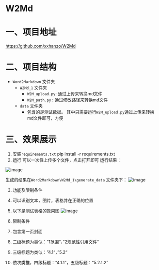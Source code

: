 # W2Md
# 一、项目地址
https://github.com/xxhanzo/W2Md
# 二、项目结构
- `Word2Markdown` 文件夹
  - `W2Md_1` 文件夹
    - `W2M_upload.py`: 通过上传来转换md文件
    - `W2M_path.py` : 通过修改路径来转换md文件
  - `data` 文件夹
    - 包含的是测试数据。
其中只需要运行`W2M_upload.py`通过上传来转换md文件即可，方便
# 三、效果展示
1. 安装`requirements.txt`
pip install -r requirements.txt
2. 运行
可以一次性上传多个文件，点击打开即可
运行结果：

![image](https://github.com/user-attachments/assets/ac47aceb-a958-4ba1-9a2f-ac3b1237ac77)

生成的结果在`Word2Markdown\W2Md_1\generate_data` 文件夹下：
![image](https://github.com/user-attachments/assets/d4500e2b-3776-4150-aa5c-27d652d8aeef)

3. 功能及限制条件
1. 可以识别文本，图片，表格并在正确的位置
  1. 以下是测试表格的效果图
![image](https://github.com/user-attachments/assets/799ac0ab-1213-4e3e-b27d-d764c32085cb)

2. 限制条件
  1. 包含第一页封面
  2. 二级标题为类似：”1范围“，”2规范性引用文件“
  3. 三级标题为类似：”4.1“，”5.2“
  4. 依次类推，四级标题：“4.1.1”，五级标题：“5.2.1.2”
